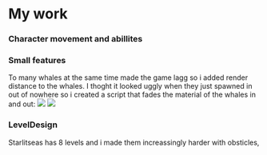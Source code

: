 # My work
### Character movement and abillites

### Small features
To many whales at the same time made the game lagg so i added render distance to the whales.
I thoght it looked uggly when they just spawned in out of nowhere so i created a script that fades the material of the whales in and out:
![](/Assets/WhaleFade.gif)
![](/Assets/WhaleFade.gif)

### LevelDesign
Starlitseas has 8 levels and i made them increassingly harder with obsticles, 

